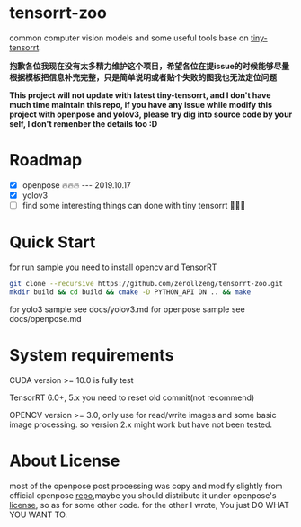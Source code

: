 <!--
 * @Author: zerollzeng
 * @Date: 2019-09-02 16:45:43
 * @LastEditors: zerollzeng
 * @LastEditTime: 2019-12-10 17:41:21
 -->
# tensorrt-zoo
common computer vision models and some useful tools base on [tiny-tensorrt](https://github.com/zerollzeng/tiny-tensorrt).

**抱歉各位我现在没有太多精力维护这个项目，希望各位在提issue的时候能够尽量根据模板把信息补充完整，只是简单说明或者贴个失败的图我也无法定位问题**

**This project will not update with latest tiny-tensorrt, and I don't have much time maintain this repo, if you have any issue while modify this project with openpose and yolov3, please try dig into source code by your self, I don't remenber the details too :D**

# Roadmap
- [x] openpose :fire::fire::fire: --- 2019.10.17
- [x] yolov3
- [ ] find some interesting things can done with tiny tensorrt :dancer::dancer::dancer:

# Quick Start
for run sample you need to install opencv and TensorRT

```bash
git clone --recursive https://github.com/zerollzeng/tensorrt-zoo.git
mkdir build && cd build && cmake -D PYTHON_API ON .. && make
```
for yolo3 sample see docs/yolov3.md
for openpose sample see docs/openpose.md


# System requirements
CUDA version >= 10.0 is fully test

TensorRT 6.0+, 5.x you need to reset old commit(not recommend)

OPENCV version >= 3.0, only use for read/write images and some basic image processing. so version 2.x might work but have not been tested.

# About License
most of the openpose post processing was copy and modify slightly from official openpose [repo](https://github.com/CMU-Perceptual-Computing-Lab/openpose),maybe you should distribute it under openpose's [license](https://github.com/CMU-Perceptual-Computing-Lab/openpose/blob/master/LICENSE), so as for some other code. for the other I wrote, You just DO WHAT YOU WANT TO.


